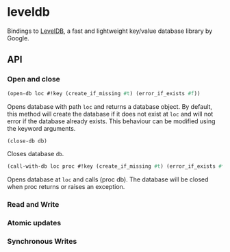 # leveldb

Bindings to [LevelDB][1], a fast and lightweight key/value database library by
Google.

## API

### Open and close

```scheme
(open-db loc #!key (create_if_missing #t) (error_if_exists #f))
```

Opens database with path `loc` and returns a database object. By default,
this method will create the database if it does not exist at `loc` and will
not error if the database already exists. This behaviour can be modified
using the keyword arguments.

```scheme
(close-db db)
```

Closes database `db`.

```scheme
(call-with-db loc proc #!key (create_if_missing #t) (error_if_exists #f))
```

Opens database at `loc` and calls (proc db). The database will be closed when
proc returns or raises an exception.

### Read and Write
### Atomic updates
### Synchronous Writes


[1]: https://code.google.com/p/leveldb/
